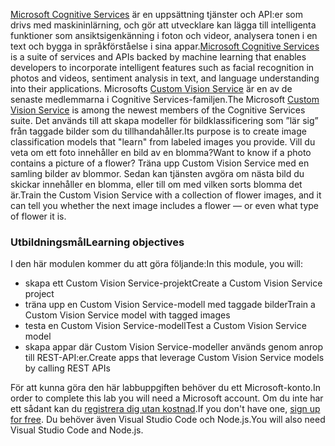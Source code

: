 <span data-ttu-id="9cdae-101">[Microsoft Cognitive Services](https://azure.microsoft.com/services/cognitive-services/ "Microsoft Cognitive Services") är en uppsättning tjänster och API:er som drivs med maskininlärning, och gör att utvecklare kan lägga till intelligenta funktioner som ansiktsigenkänning i foton och videor, analysera tonen i en text och bygga in språkförståelse i sina appar.</span><span class="sxs-lookup"><span data-stu-id="9cdae-101">[Microsoft Cognitive Services](https://azure.microsoft.com/services/cognitive-services/ "Microsoft Cognitive Services") is a suite of services and APIs backed by machine learning that enables developers to incorporate intelligent features such as facial recognition in photos and videos, sentiment analysis in text, and language understanding into their applications.</span></span> <span data-ttu-id="9cdae-102">Microsofts [Custom Vision Service](https://azure.microsoft.com/services/cognitive-services/custom-vision-service/) är en av de senaste medlemmarna i Cognitive Services-familjen.</span><span class="sxs-lookup"><span data-stu-id="9cdae-102">The Microsoft [Custom Vision Service](https://azure.microsoft.com/services/cognitive-services/custom-vision-service/) is among the newest members of the Cognitive Services suite.</span></span> <span data-ttu-id="9cdae-103">Det används till att skapa modeller för bildklassificering som ”lär sig” från taggade bilder som du tillhandahåller.</span><span class="sxs-lookup"><span data-stu-id="9cdae-103">Its purpose is to create image classification models that "learn" from labeled images you provide.</span></span> <span data-ttu-id="9cdae-104">Vill du veta om ett foto innehåller en bild av en blomma?</span><span class="sxs-lookup"><span data-stu-id="9cdae-104">Want to know if a photo contains a picture of a flower?</span></span> <span data-ttu-id="9cdae-105">Träna upp Custom Vision Service med en samling bilder av blommor. Sedan kan tjänsten avgöra om nästa bild du skickar innehåller en blomma, eller till om med vilken sorts blomma det är.</span><span class="sxs-lookup"><span data-stu-id="9cdae-105">Train the Custom Vision Service with a collection of flower images, and it can tell you whether the next image includes a flower — or even what type of flower it is.</span></span>

### <a name="learning-objectives"></a><span data-ttu-id="9cdae-106">Utbildningsmål</span><span class="sxs-lookup"><span data-stu-id="9cdae-106">Learning objectives</span></span>

<span data-ttu-id="9cdae-107">I den här modulen kommer du att göra följande:</span><span class="sxs-lookup"><span data-stu-id="9cdae-107">In this module, you will:</span></span>

- <span data-ttu-id="9cdae-108">skapa ett Custom Vision Service-projekt</span><span class="sxs-lookup"><span data-stu-id="9cdae-108">Create a Custom Vision Service project</span></span> 
- <span data-ttu-id="9cdae-109">träna upp en Custom Vision Service-modell med taggade bilder</span><span class="sxs-lookup"><span data-stu-id="9cdae-109">Train a Custom Vision Service model with tagged images</span></span>  
- <span data-ttu-id="9cdae-110">testa en Custom Vision Service-modell</span><span class="sxs-lookup"><span data-stu-id="9cdae-110">Test a Custom Vision Service model</span></span> 
- <span data-ttu-id="9cdae-111">skapa appar där Custom Vision Service-modeller används genom anrop till REST-API:er.</span><span class="sxs-lookup"><span data-stu-id="9cdae-111">Create apps that leverage Custom Vision Service models by calling REST APIs</span></span>

<span data-ttu-id="9cdae-112">För att kunna göra den här labbuppgiften behöver du ett Microsoft-konto.</span><span class="sxs-lookup"><span data-stu-id="9cdae-112">In order to complete this lab you will need a Microsoft account.</span></span> <span data-ttu-id="9cdae-113">Om du inte har ett sådant kan du [registrera dig utan kostnad](https://account.microsoft.com/account).</span><span class="sxs-lookup"><span data-stu-id="9cdae-113">If you don't have one, [sign up for free](https://account.microsoft.com/account).</span></span> <span data-ttu-id="9cdae-114">Du behöver även Visual Studio Code och Node.js.</span><span class="sxs-lookup"><span data-stu-id="9cdae-114">You will also need Visual Studio Code and Node.js.</span></span>